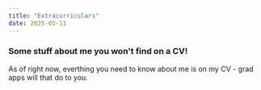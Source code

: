 ```yaml
---
title: "Extracurriculars"
date: 2025-05-11
---
```


### Some stuff about me you won't find on a CV!

As of right now, everthing you need to know about me is on my CV - grad apps will that do to you.
